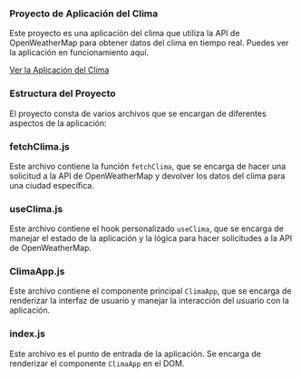 ### Proyecto de Aplicación del Clima

Este proyecto es una aplicación del clima que utiliza la API de OpenWeatherMap para obtener datos del clima en tiempo real. Puedes ver la aplicación en funcionamiento aquí.

[Ver la Aplicación del Clima](https://aplicacion-clima-react-js.netlify.app/)

### Estructura del Proyecto

El proyecto consta de varios archivos que se encargan de diferentes aspectos de la aplicación:

### fetchClima.js

Este archivo contiene la función `fetchClima`, que se encarga de hacer una solicitud a la API de OpenWeatherMap y devolver los datos del clima para una ciudad específica.

### useClima.js

Este archivo contiene el hook personalizado `useClima`, que se encarga de manejar el estado de la aplicación y la lógica para hacer solicitudes a la API de OpenWeatherMap.

### ClimaApp.js

Este archivo contiene el componente principal `ClimaApp`, que se encarga de renderizar la interfaz de usuario y manejar la interacción del usuario con la aplicación.

### index.js

Este archivo es el punto de entrada de la aplicación. Se encarga de renderizar el componente `ClimaApp` en el DOM.
